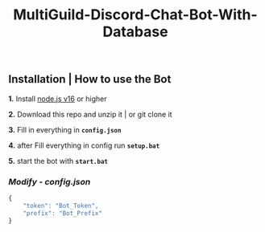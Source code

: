 <h1 align="center">
MultiGuild-Discord-Chat-Bot-With-Database
</h1><br/>


## **Installation | How to use the Bot**

 **1.** Install [node.js v16](https://nodejs.org/en/) or higher

 **2.** Download this repo and unzip it  |  or git clone it
 
 **3.** Fill in everything in **`config.json`**

 **4.** after Fill everything in config run  **`setup.bat`**
 
 **5.** start the bot with **`start.bat`**
 <br/>

### *Modify - config.json*

```javascript
{
    "token": "Bot_Token",
    "prefix": "Bot_Prefix"
}        
```
<br/>

